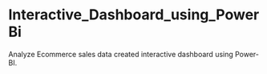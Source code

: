 # Interactive_Dashboard_using_PowerBi
Analyze Ecommerce sales data created interactive dashboard using Power-BI.
